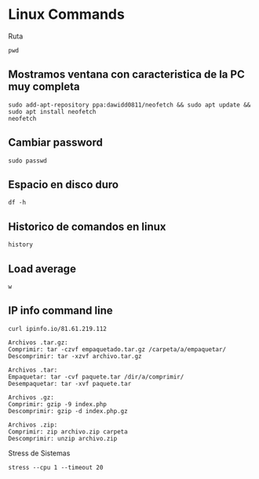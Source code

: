 # Linux Commands

Ruta
```
pwd
```

## Mostramos ventana con caracteristica de la PC muy completa
```
sudo add-apt-repository ppa:dawidd0811/neofetch && sudo apt update && sudo apt install neofetch
neofetch
```

## Cambiar password
```
sudo passwd
```

## Espacio en disco duro
``` 
df -h
``` 

## Historico de comandos en linux
``` 
history
```  

## Load average
```  
w
```  

## IP info command line
```  
curl ipinfo.io/81.61.219.112
```  

```  
Archivos .tar.gz:
Comprimir: tar -czvf empaquetado.tar.gz /carpeta/a/empaquetar/
Descomprimir: tar -xzvf archivo.tar.gz

Archivos .tar:
Empaquetar: tar -cvf paquete.tar /dir/a/comprimir/
Desempaquetar: tar -xvf paquete.tar

Archivos .gz:
Comprimir: gzip -9 index.php
Descomprimir: gzip -d index.php.gz

Archivos .zip:
Comprimir: zip archivo.zip carpeta
Descomprimir: unzip archivo.zip
``` 
Stress de Sistemas
```  
stress --cpu 1 --timeout 20
```  
